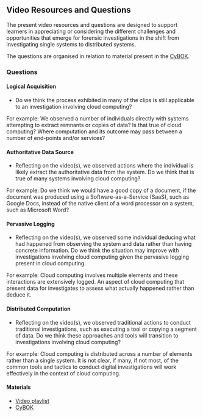 ## Video Resources and Questions

The present video resources and questions are designed to support learners in appreciating or considering the different challenges and opportunities that emerge for forensic investigations in the shift from investigating single systems to distributed systems.

The questions are organised in relation to material present in the [CyBOK](https://www.cybok.org).

### Questions

#### Logical Acquisition

* Do we think the process exhibited in many of the clips is still applicable to an investigation involving cloud computing?

For example: We observed a number of individuals directly with systems attempting to extract remnants or copies of data? Is that true of cloud computing? Where computation and its outcome may pass between a number of end-points and/or services?

#### Authoritative Data Source

* Reflecting on the video(s), we observed actions where the individual is likely extract the authoritative data from the system. Do we think that is true of many systems involving cloud computing?

For example: Do we think we would have a good copy of a document, if the document was produced using a Software-as-a-Service (SaaS), such as Google Docs, instead of the native client of a word processor on a system, such as Microsoft Word?

#### Pervasive Logging

* Reflecting on the video(s), we observed some individual deducing what had happened from observing the system and data rather than having concrete information. Do we think the situation may improve with investigations involving cloud computing given the pervasive logging present in cloud computing.

For example: Cloud computing involves multiple elements and these interactions are extensively logged. An aspect of cloud computing that present data for investigates to assess what actually happened rather than deduce it.

#### Distributed Computation

* Reflecting on the video(s), we observed traditional actions to conduct traditional investigations, such as executing a tool or copying a segment of data. Do we think these approaches and tools will transition to investigations involving cloud computing?

For example: Cloud computing is distributed across a number of elements rather than a single system. It is not clear, if many, if not most, of the common tools and tactics to conduct digital investigations will work effectively in the context of cloud computing.

#### Materials
* [Video playlist](videoPlaylist.html)
* [CyBOK](https://www.cybok.org/media/downloads/Forensics_v1.0.1.pdf)
